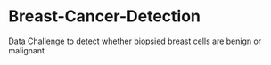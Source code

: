 # Breast-Cancer-Detection
Data Challenge to detect whether biopsied breast cells are benign or malignant
